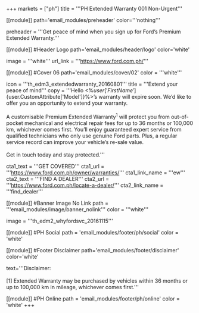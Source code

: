 +++
markets = ["ph"]
title = '''PH Extended Warranty 001 Non-Urgent'''

[[module]]
path='email_modules/preheader'
color='''nothing'''

preheader = '''Get peace of mind when you sign up for Ford’s Premium Extended Warranty.'''

[[module]] #Header Logo
path='email_modules/header/logo'
color='white'

  image = '''white'''
  url_link = '''https://www.ford.com.ph/'''

[[module]] #Cover 06
path='email_modules/cover/02'
color = '''white'''

  icon = '''th_edm3_extendedwarranty_20160801'''
  title = '''Extend your peace of mind'''
  copy = '''Hello <%${user['FirstName']}%><br /><br />Your <%${user.CustomAttribute['Model']}%>’s warranty will expire soon. We’d like to offer you an opportunity to extend your warranty.<br /><br />A customisable Premium Extended Warranty<sup>1</sup> will protect you from out-of-pocket mechanical and electrical repair fees for up to 36 months or 100,000 km, whichever comes first. You’ll enjoy guaranteed expert service from qualified technicians who only use genuine Ford parts. Plus, a regular service record can improve your vehicle’s re-sale value.<br /><br />Get in touch today and stay protected.'''

  cta1_text = '''GET COVERED'''
  cta1_url = '''https://www.ford.com.ph/owner/warranties/'''
  cta1_link_name = '''ew'''
  cta2_text = '''FIND A DEALER'''
  cta2_url = '''https://www.ford.com.ph/locate-a-dealer/'''
  cta2_link_name = '''find_dealer'''

[[module]] #Banner Image No Link
path = '''email_modules/image/banner_nolink'''
color = '''white'''

  image = '''th_edm2_whyfordsvc_20161115'''

[[module]] #PH Social
path = 'email_modules/footer/ph/social'
color = 'white'

[[module]] #Footer Disclaimer
path='email_modules/footer/disclaimer'
color='white'

  text='''Disclaimer: <br /><br />[1] Extended Warranty may be purchased by vehicles within 36 months or up to 100,000 km in mileage, whichever comes first.'''

[[module]] #PH Online
path = 'email_modules/footer/ph/online'
color = 'white'
+++